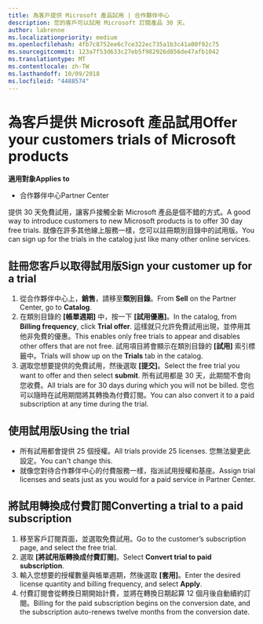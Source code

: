 ```yaml
---
title: 為客戶提供 Microsoft 產品試用 | 合作夥伴中心
description: 您的客戶可以試用 Microsoft 訂閱產品 30 天。
author: labrenne
ms.localizationpriority: medium
ms.openlocfilehash: 4fb7c8752ee6c7ce322ec735a1b3c41a00f92c75
ms.sourcegitcommit: 123a7f53d633c27eb5f982926d856de47afb1042
ms.translationtype: MT
ms.contentlocale: zh-TW
ms.lasthandoff: 10/09/2018
ms.locfileid: "4488574"
---
```

# <a name="offer-your-customers-trials-of-microsoft-products"></a><span data-ttu-id="03b03-103">為客戶提供 Microsoft 產品試用</span><span class="sxs-lookup"><span data-stu-id="03b03-103">Offer your customers trials of Microsoft products</span></span>

**<span data-ttu-id="03b03-104">適用對象</span><span class="sxs-lookup"><span data-stu-id="03b03-104">Applies to</span></span>**

-  <span data-ttu-id="03b03-105">合作夥伴中心</span><span class="sxs-lookup"><span data-stu-id="03b03-105">Partner Center</span></span>

<span data-ttu-id="03b03-106">提供 30 天免費試用，讓客戶接觸全新 Microsoft 產品是個不錯的方式。</span><span class="sxs-lookup"><span data-stu-id="03b03-106">A good way to introduce customers to new Microsoft products is to offer 30 day free trials.</span></span> <span data-ttu-id="03b03-107">就像在許多其他線上服務一樣，您可以註冊類別目錄中的試用版。</span><span class="sxs-lookup"><span data-stu-id="03b03-107">You can sign up for the trials in the catalog just like many other online services.</span></span>  

## <a name="sign-your-customer-up-for-a-trial"></a><span data-ttu-id="03b03-108">註冊您客戶以取得試用版</span><span class="sxs-lookup"><span data-stu-id="03b03-108">Sign your customer up for a trial</span></span>

1.  <span data-ttu-id="03b03-109">從合作夥伴中心上，**銷售**，請移至**類別目錄**。</span><span class="sxs-lookup"><span data-stu-id="03b03-109">From **Sell** on the Partner Center, go to **Catalog**.</span></span> 
2.  <span data-ttu-id="03b03-110">在類別目錄的 **\[帳單週期\]** 中，按一下 **\[試用優惠\]**。</span><span class="sxs-lookup"><span data-stu-id="03b03-110">In the catalog, from **Billing frequency**, click **Trial offer**.</span></span> <span data-ttu-id="03b03-111">這樣就只允許免費試用出現，並停用其他非免費的優惠。</span><span class="sxs-lookup"><span data-stu-id="03b03-111">This enables only free trials to appear and disables other offers that are not free.</span></span> <span data-ttu-id="03b03-112">試用項目將會顯示在類別目錄的 **\[試用\]** 索引標籤中。</span><span class="sxs-lookup"><span data-stu-id="03b03-112">Trials will show up on the **Trials** tab in the catalog.</span></span>
3.  <span data-ttu-id="03b03-113">選取您想要提供的免費試用，然後選取 **\[提交\]**。</span><span class="sxs-lookup"><span data-stu-id="03b03-113">Select the free trial you want to offer and then select **submit**.</span></span> <span data-ttu-id="03b03-114">所有試用都是 30 天，此期間不會向您收費。</span><span class="sxs-lookup"><span data-stu-id="03b03-114">All trials are for 30 days during which you will not be billed.</span></span> <span data-ttu-id="03b03-115">您也可以隨時在試用期間將其轉換為付費訂閱。</span><span class="sxs-lookup"><span data-stu-id="03b03-115">You can also convert it to a paid subscription at any time during the trial.</span></span>

## <a name="using-the-trial"></a><span data-ttu-id="03b03-116">使用試用版</span><span class="sxs-lookup"><span data-stu-id="03b03-116">Using the trial</span></span>

- <span data-ttu-id="03b03-117">所有試用都會提供 25 個授權。</span><span class="sxs-lookup"><span data-stu-id="03b03-117">All trials provide 25 licenses.</span></span> <span data-ttu-id="03b03-118">您無法變更此設定。</span><span class="sxs-lookup"><span data-stu-id="03b03-118">You can't change this.</span></span>
- <span data-ttu-id="03b03-119">就像您對待合作夥伴中心的付費服務一樣，指派試用授權和基座。</span><span class="sxs-lookup"><span data-stu-id="03b03-119">Assign trial licenses and seats just as you would for a paid service in Partner Center.</span></span>

## <a name="converting-a-trial-to-a-paid-subscription"></a><span data-ttu-id="03b03-120">將試用轉換成付費訂閱</span><span class="sxs-lookup"><span data-stu-id="03b03-120">Converting a trial to a paid subscription</span></span>

1.  <span data-ttu-id="03b03-121">移至客戶訂閱頁面，並選取免費試用。</span><span class="sxs-lookup"><span data-stu-id="03b03-121">Go to the customer’s subscription page, and select the free trial.</span></span>
2.  <span data-ttu-id="03b03-122">選取 **\[將試用版轉換成付費訂閱\]**。</span><span class="sxs-lookup"><span data-stu-id="03b03-122">Select **Convert trial to paid subscription**.</span></span>
3.  <span data-ttu-id="03b03-123">輸入您想要的授權數量與帳單週期，然後選取 **\[套用\]**。</span><span class="sxs-lookup"><span data-stu-id="03b03-123">Enter the desired license quantity and billing frequency, and select **Apply**.</span></span>
4.  <span data-ttu-id="03b03-124">付費訂閱會從轉換日期開始計費，並將在轉換日期起算 12 個月後自動續約訂閱。</span><span class="sxs-lookup"><span data-stu-id="03b03-124">Billing for the paid subscription begins on the conversion date, and the subscription auto-renews twelve months from the conversion date.</span></span> 

